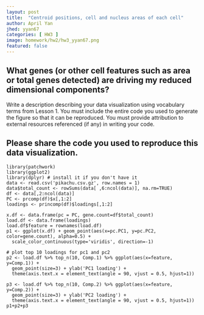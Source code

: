 ```yaml
---
layout: post
title:  "Centroid positions, cell and nucleus areas of each cell"
author: April Yan
jhed: yyan67
categories: [ HW3 ]
image: homework/hw2/hw3_yyan67.png
featured: false
---
```


## What genes (or other cell features such as area or total genes detected) are driving my reduced dimensional components?

Write a description describing your data visualization using vocabulary terms from Lesson 1. You must include the entire code you used to generate the figure so that it can be reproduced. You must provide attribution to external resources referenced (if any) in writing your code. 


## Please share the code you used to reproduce this data visualization.
```{r}
library(patchwork)
library(ggplot2)
library(dplyr) # install it if you don't have it
data <- read.csv('pikachu.csv.gz', row.names = 1)
data$total_count <- rowSums(data[ ,6:ncol(data)], na.rm=TRUE)
df <- data[,2:ncol(data)]
PC <- prcomp(df)$x[,1:2]
loadings <- princomp(df)$loadings[,1:2]

x.df <- data.frame(pc = PC, gene.count=df$total_count)
load.df <- data.frame(loadings)
load.df$feature = rownames(load.df)
p1 <- ggplot(x.df) + geom_point(aes(x=pc.PC1, y=pc.PC2, color=gene.count), alpha=0.5) +
  scale_color_continuous(type='viridis', direction=-1)

# plot top 10 loadings for pc1 and pc2
p2 <- load.df %>% top_n(10, Comp.1) %>% ggplot(aes(x=feature, y=Comp.1)) +
  geom_point(size=3) + ylab('PC1 loading') +
  theme(axis.text.x = element_text(angle = 90, vjust = 0.5, hjust=1))

p3 <- load.df %>% top_n(10, Comp.2) %>% ggplot(aes(x=feature, y=Comp.2)) +
  geom_point(size=3) + ylab('PC2 loading') +
  theme(axis.text.x = element_text(angle = 90, vjust = 0.5, hjust=1))
p1+p2+p3
```
